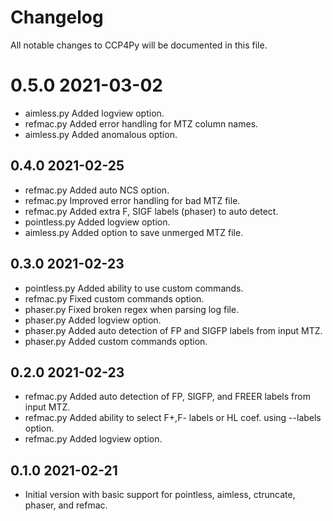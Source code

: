 # Changelog

All notable changes to CCP4Py will be documented in this file.

# 0.5.0 2021-03-02

- aimless.py Added logview option.
- refmac.py Added error handling for MTZ column names.
- aimless.py Added anomalous option.

## 0.4.0 2021-02-25

- refmac.py Added auto NCS option.
- refmac.py Improved error handling for bad MTZ file.
- refmac.py Added extra F, SIGF labels (phaser) to auto detect.
- pointless.py Added logview option.
- aimless.py Added option to save unmerged MTZ file.

## 0.3.0 2021-02-23

- pointless.py Added ability to use custom commands.
- refmac.py Fixed custom commands option.
- phaser.py Fixed broken regex when parsing log file.
- phaser.py Added logview option.
- phaser.py Added auto detection of FP and SIGFP labels from input MTZ.
- phaser.py Added custom commands option.

## 0.2.0 2021-02-23

- refmac.py Added auto detection of FP, SIGFP, and FREER labels from input MTZ.
- refmac.py Added ability to select F+,F- labels or HL coef. using --labels option.
- refmac.py Added logview option.

## 0.1.0 2021-02-21

- Initial version with basic support for pointless, aimless, ctruncate, phaser, and refmac.
